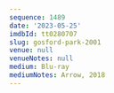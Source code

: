```yaml
---
sequence: 1489
date: '2023-05-25'
imdbId: tt0280707
slug: gosford-park-2001
venue: null
venueNotes: null
medium: Blu-ray
mediumNotes: Arrow, 2018
---
```


